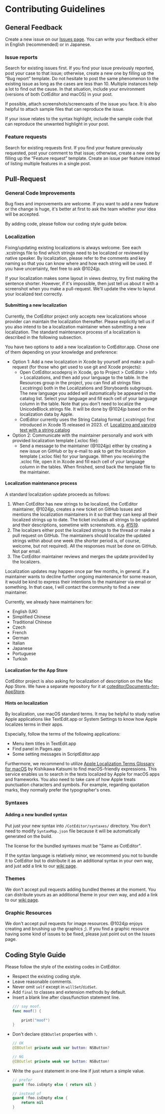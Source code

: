 # Contributing Guidelines

## General Feedback

Create a new issue on our [Issues page](https://github.com/coteditor/CotEditor/issues). You can write your feedback either in English (recommended) or in Japanese.


### Issue reports

Search for existing issues first. If you find your issue previously reported, post your case to that issue; otherwise, create a new one by filling up the “Bug report” template. Do not hesitate to post the same phenomenon to the existing issue as long as the cases are less than 10. Multiple instances help a lot to find out the cause. In that situation, include your environment (versions of both CotEditor and macOS) in your post.

If possible, attach screenshots/screencasts of the issue you face. It is also helpful to attach sample files that can reproduce the issue.

If your issue relates to the syntax highlight, include the sample code that can reproduce the unwanted highlight in your post.


### Feature requests

Search for existing requests first. If you find your feature previously requested, post your comment to that issue; otherwise, create a new one by filling up the “Feature request” template.
Create an issue per feature instead of listing multiple features in a single post.



## Pull-Request

### General Code Improvements

Bug fixes and improvements are welcome. If you want to add a new feature or the change is huge, it's better at first to ask the team whether your idea will be accepted.

By adding code, please follow our coding style guide below.


### Localization

Fixing/updating existing localizations is always welcome. See each .xcstrings file to find which strings need to be localized or reviewed by native speaker. By localization, please refer to the comments and key naming so that you can know where and how each string will be used. If you have uncertainty, feel free to ask @1024jp.

If your localization makes some layout in views destroy, try first making the sentence shorter. However, if it's impossible, then just tell us about it with a screenshot when you make a pull-request. We'll update the view to layout your localized text correctly.

#### Submitting a new localization

Currently, the CotEditor project only accepts new localizations whose provider can maintain the localization thereafter. Please explicitly tell us if you also intend to be a localization maintainer when submitting a new localization. The standard maintenance process of a localization is described in the following subsection.

You have two options to add a new localization to CotEditor.app. Chose one of them depending on your knowledge and preference:

- Option 1: Add a new localization in Xcode by yourself and make a pull-request (for those who get used to use git and Xcode projects):
    - Open CotEditor.xcodeproj in Xcode, go to Project > CotEditor > Info > Localizations, and then add your language to the table. In the Resources group in the project, you can find all strings files (.xcstrings) both in the Localizations and Storyboards subgroups. The new language you added will automatically be appeared in the catalog list. Select your language and fill each cell of your language column in the table. Note that you don't need to localize the UnicodeBlock.strings file. It will be done by @1024jp based on the localization data by Apple.
    - CotEditor currently uses the String Catalog format (.xcstrings) first introduced in Xcode 15 released in 2023. cf. [Localizing and varying text with a string catalog](https://developer.apple.com/documentation/xcode/localizing-and-varying-text-with-a-string-catalog)
- Option 2: Communicate with the maintainer personally and work with provided localization template (.xcloc file):
    - Send a message to the maintainer (@1024jp) either by creating a new issue on GitHub or by e-mail to ask to get the localization template (.xcloc file) for your language. When you receiving the .xcloc file, open it in Xcode and fill each cell of your language column in the tables. When finished, send back the template file to the maintainer.

#### Localization maintenance process

A standard localization update proceeds as follows:

1. When CotEditor has new strings to be localized, the CotEditor maintainer, @1024jp, creates a new ticket on GitHub Issues and mentions the localization maintainers in it so that they can keep all their localized strings up to date. The ticket includes all strings to be updated and their descriptions, sometime with screenshots. e.g. [#1519](https://github.com/coteditor/CotEditor/issues/1519).
2. The localizers either post the localized strings to the thread or make a pull request on GitHub. The maintainers should localize the updated strings within about one week (the shorter period is, of course, welcome, but not required). All the responses must be done on GitHub. Not par email.
3. The CotEditor maintainer reviews and merges the update provided by the localizers.

Localization updates may happen once par few months, in general. If a maintainer wants to decline further ongoing maintenance for some reason, it would be kind to express their intentions to the maintainer via email or something. In that case, I will contact the community to find a new maintainer.

Currently, we already have maintainers for:

- English (UK)
- Simplified Chinese
- Traditional Chinese
- Czech
- French
- German
- Italian
- Japanese
- Portuguese
- Turkish

#### Localization for the App Store

CotEditor project is also asking for localization of description on the Mac App Store. We have a separate repository for it at [coteditor/Documents-for-AppStore](https://github.com/coteditor/Documents-for-AppStore).

#### Hints on localization

By localization, use macOS standard terms. It may be helpful to study native Apple applications like TextEdit.app or System Settings to know how Apple localizes terms in their apps.

Especially, follow the terms of the following applications:

- Menu item titles in TextEdit.app
- Find panel in Pages.app
- Some setting messages in ScriptEditor.app

Furthermore, we recommend to utilize [Apple Localization Terms Glossary for macOS](https://applelocalization.com/macos) by Kishikawa Katsumi to find macOS-friendly expressions. This service enables us to search in the texts localized by Apple for macOS apps and frameworks.
You also need to take care of how Apple treats punctuation characters and symbols. For example, regarding quotation marks, they normally prefer the typographer's ones.


### Syntaxes

#### Adding a new bundled syntax

Put just your new syntax into `/CotEditor/syntaxes/` directory. You don't need to modify `SyntaxMap.json` file because it will be automatically generated on the build.

The license for the bundled syntaxes must be "Same as CotEditor".

If the syntax language is relatively minor, we recommend you not to bundle it to CotEditor but to distribute it as an additional syntax in your own way, and just add a link to our [wiki page](https://github.com/coteditor/CotEditor/wiki/Additional-Syntax-Styles).


### Themes

We don't accept pull requests adding bundled themes at the moment. You can distribute yours as an additional theme in your own way, and add a link to our [wiki page](https://github.com/coteditor/CotEditor/wiki/Additional-Themes).


### Graphic Resources

We don't accept pull requests for image resources. @1024jp enjoys creating and brushing up the graphics ;). If you find a graphic resource having some kind of issues to be fixed, please just point out on the Issues page.



## Coding Style Guide

Please follow the style of the existing codes in CotEditor.

- Respect the existing coding style.
- Leave reasonable comments.
- Never omit `self` except in `willSet`/`didSet`.
- Add `final` to classes and extension methods by default.
- Insert a blank line after class/function statement line.
    ```Swift
    /// say moof.
    func moof() {
        
        print("moof")
    }
    ```
- Don't declare `@IBOutlet` properties with `!`.
    ```Swift
    // OK
    @IBOutlet private weak var button: NSButton?
    
    // NG
    @IBOutlet private weak var button: NSButton!
    ```
- Write the `guard` statement in one-line if just return a simple value.
    ```Swift
    // prefer
    guard !foo.isEmpty else { return nil }
    
    // instead of
    guard !foo.isEmpty else {
        return nil
    }
    ```
